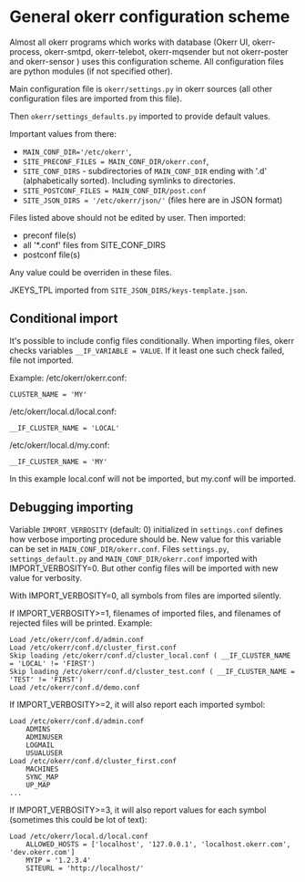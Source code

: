 # General okerr configuration scheme
Almost all okerr programs which works with database (Okerr UI, okerr-process, okerr-smtpd, okerr-telebot, okerr-mqsender but not okerr-poster and okerr-sensor ) uses this configuration scheme. All configuration files are python modules (if not specified other).

Main configuration file is `okerr/settings.py` in okerr sources (all other configuration files are imported from this file).

Then `okerr/settings_defaults.py` imported to provide default values. 

Important values from there:
- `MAIN_CONF_DIR='/etc/okerr'`, 
- `SITE_PRECONF_FILES = MAIN_CONF_DIR/okerr.conf`,
- `SITE_CONF_DIRS` - subdirectories of `MAIN_CONF_DIR` ending with '.d' (alphabetically sorted). Including symlinks to directories.
- `SITE_POSTCONF_FILES = MAIN_CONF_DIR/post.conf`
- `SITE_JSON_DIRS = '/etc/okerr/json/'` (files here are in JSON format)

Files listed above should not be edited by user. 
Then imported:
- preconf file(s)
- all '*.conf' files from SITE_CONF_DIRS
- postconf file(s) 

Any value could be overriden in  these files.

JKEYS_TPL imported from `SITE_JSON_DIRS/keys-template.json`.

## Conditional import
It's possible to include config files conditionally. When importing files, okerr checks variables `__IF_VARIABLE = VALUE`. If it least one such check failed, file not imported. 

Example:
/etc/okerr/okerr.conf:
~~~
CLUSTER_NAME = 'MY'
~~~

/etc/okerr/local.d/local.conf:
~~~
__IF_CLUSTER_NAME = 'LOCAL'
~~~

/etc/okerr/local.d/my.conf:
~~~
__IF_CLUSTER_NAME = 'MY'
~~~

In this example local.conf will not be imported, but my.conf will be imported.
 

## Debugging importing
Variable `IMPORT_VERBOSITY` (default: 0) initialized in `settings.conf` defines how verbose importing procedure should be. New value for this variable can be set in `MAIN_CONF_DIR/okerr.conf`. Files `settings.py`, `settings_default.py` and `MAIN_CONF_DIR/okerr.conf` imported with IMPORT_VERBOSITY=0. But other config files will be imported with new value for verbosity.

With IMPORT_VERBOSITY=0, all symbols from files are imported silently.

If IMPORT_VERBOSITY>=1, filenames of imported files, and filenames of rejected files will be printed. Example:
~~~
Load /etc/okerr/conf.d/admin.conf
Load /etc/okerr/conf.d/cluster_first.conf
Skip loading /etc/okerr/conf.d/cluster_local.conf ( __IF_CLUSTER_NAME = 'LOCAL' != 'FIRST')
Skip loading /etc/okerr/conf.d/cluster_test.conf ( __IF_CLUSTER_NAME = 'TEST' != 'FIRST')
Load /etc/okerr/conf.d/demo.conf
~~~

If IMPORT_VERBOSITY>=2, it will also report each imported symbol:
~~~
Load /etc/okerr/conf.d/admin.conf
    ADMINS
    ADMINUSER
    LOGMAIL
    USUALUSER
Load /etc/okerr/conf.d/cluster_first.conf
    MACHINES
    SYNC_MAP
    UP_MAP
...
~~~

If IMPORT_VERBOSITY>=3, it will also report values for each symbol (sometimes this could be lot of text):
~~~
Load /etc/okerr/local.d/local.conf
    ALLOWED_HOSTS = ['localhost', '127.0.0.1', 'localhost.okerr.com', 'dev.okerr.com']
    MYIP = '1.2.3.4'
    SITEURL = 'http://localhost/'
~~~




